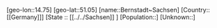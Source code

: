 ﻿---
location: [51.05,14.75]
mapzoom: [7,12] 
mapmarker: city 
type: City
tags:
- geo/City


SpocWebEntityId: 29141
isDeleted: false
confidential: public

---
[geo-lon::14.75]
[geo-lat::51.05]
[name::Bernstadt~Sachsen]
[Country::[[Germany]]]
[State :: [[../../Sachsen]] ]
[Population::]
[Unknown::]

